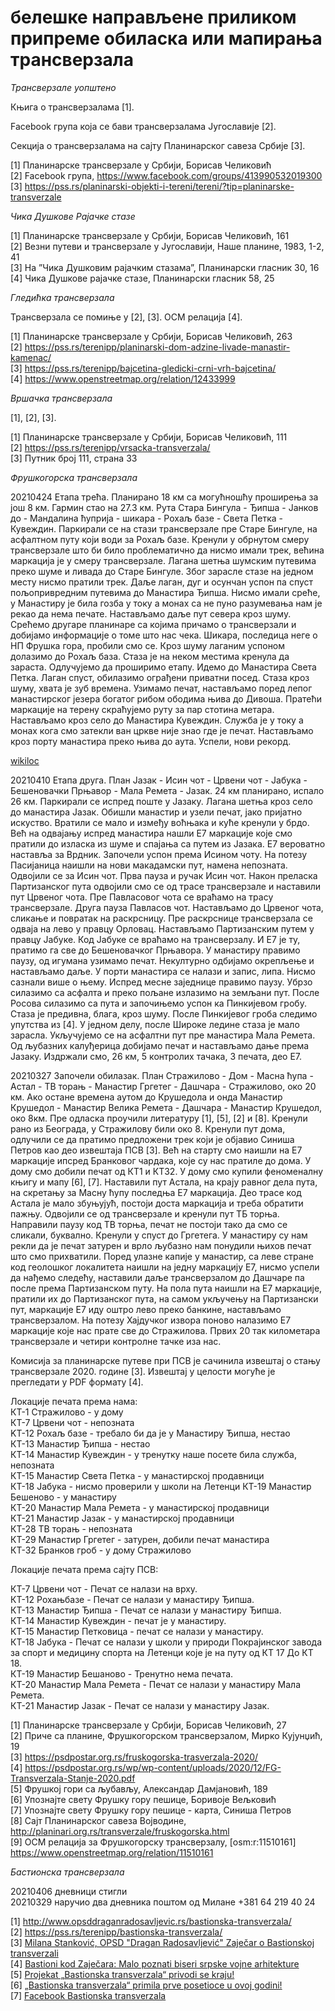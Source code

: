 # белешке направљене приликом припреме обиласка или мапирања трансверзала

*Трансверзале уопштено*

Књига о трансверзалама [1].  

Facebook група која се бави трансверзалама Југославије [2].  

Секција о трансверзалама на сајту Планинарског савеза Србије [3].  

[1] Планинарске трансверзале у Србији, Борисав Челиковић  
[2] Facebook група, https://www.facebook.com/groups/413990532019300  
[3] https://pss.rs/planinarski-objekti-i-tereni/tereni/?tip=planinarske-transverzale  

*Чика Душкове Рајачке стазе*

[1] Планинарске трансверзале у Србији, Борисав Челиковић, 161  
[2] Везни путеви и трансверзале у Југославији, Наше планине, 1983, 1-2, 41  
[3] На ”Чика Душковим рајачким стазама”, Планинарски гласник 30, 16  
[4] Чика Душкове рајачке стазе, Планинарски гласник 58, 25  

*Гледићка трансверзала*

Трансверзала се помиње у [2], [3]. ОСМ релација [4].  

[1] Планинарске трансверзале у Србији, Борисав Челиковић, 263  
[2] https://pss.rs/terenipp/planinarski-dom-adzine-livade-manastir-kamenac/  
[3] https://pss.rs/terenipp/bajcetina-gledicki-crni-vrh-bajcetina/  
[4] https://www.openstreetmap.org/relation/12433999  

*Вршачка трансверзала*

[1], [2], [3].  

[1] Планинарске трансверзале у Србији, Борисав Челиковић, 111  
[2] https://pss.rs/terenipp/vrsacka-transverzala/  
[3] Путник број 111, страна 33  

*Фрушкогорска трансверзала*

20210424 Етапа трећа. Планирано 18 км са могућношћу проширења за још 8 км. Гармин стао на 27.3 км. Рута Стара Бингула - Ђипша - Јанков до - Мандалина ћуприја - шикара - Рохаљ базе - Света Петка - Кувеждин. Паркирали се на стази трансверзале пре Старе Бингуле, на асфалтном путу који води за Рохаљ базе. Кренули у обрнутом смеру трансверзале што би било проблематично да нисмо имали трек, већина маркација је у смеру трансверзале. Лагана шетња шумским путевима преко шуме и ливада до Старе Бингуле. Због зарасле стазе на једном месту нисмо пратили трек. Даље лаган, дуг и осунчан успон па спуст пољопривредним путевима до Манастира Ђипша. Нисмо имали среће, у Манастиру је била гозба у току а монах са не пуно разумевања нам је рекао да нема печате. Настављамо даље пут севера кроз шуму. Срећемо другаре планинаре са којима причамо о трансверзали и добијамо информације о томе што нас чека. Шикара, последица неге о НП Фрушка гора, пробили смо се. Кроз шуму лаганим успоном долазимо до Рохаљ база. Стаза је на неком местима кренула да зараста. Одлучујемо да проширимо етапу. Идемо до Манастира Света Петка. Лаган спуст, обилазимо ограђени приватни посед. Стаза кроз шуму, хвата је зуб времена. Узимамо печат, настављамо поред лепог манастирског језера богатог рибом ободима њива до Дивоша. Пратећи маркације на терену скраћујемо руту за пар стотина метара. Настављамо кроз село до Манастира Кувеждин. Служба је у току а монах кога смо затекли ван цркве није знао где је печат. Настављамо кроз порту манастира преко њива до аута. Успели, нови рекорд.  

[wikiloc](https://www.wikiloc.com/hiking-trails/frushkogorska-transverzala-etapa-3-71425481)  

20210410 Етапа друга. План Јазак - Исин чот - Црвени чот - Јабука - Бешеновачки Прњавор - Мала Ремета - Јазак. 24 км планирано, испало 26 км. Паркирали се испред поште у Јазаку. Лагана шетња кроз село до манастира Јазак. Обишли манастир и узели печат, јако пријатно искуство. Вратили се мало и између воћњака и куће кренули у брдо. Већ на одвајању испред манастира нашли Е7 маркације које смо пратили до изласка из шуме и спајања са путем из Јазака. Е7 вероватно наставља за Врдник. Започели успон према Исином чоту. На потезу Пасијаница наишли на нови макадамски пут, намена непозната. Одвојили се за Исин чот. Прва пауза и ручак Исин чот. Након преласка Партизанског пута одвојили смо се од трасе трансверзале и наставили пут Црвеног чота. Пре Павласовог чота се враћамо на трасу трансверзале. Друга пауза Павласов чот. Настављамо до Црвеног чота, сликање и повратак на раскрсницу. Пре раскрснице трансверзала се одваја на лево у правцу Орловац. Настављамо Партизанским путем у правцу Јабуке. Код Јабуке се враћамо на трансверзалу. И Е7 је ту, пратимо га све до Бешеновачког Прњавора. У манастиру правимо паузу, од игумана узимамо печат. Некултурно одбијамо окрепљење и настављамо даље. У порти манастира се налази и запис, липа. Нисмо сазнали више о њему. Испред месне заједнице правимо паузу. Убрзо силазимо са асфалта и преко пољане излазимо на земљани пут. После Росова силазимо са пута и започињемо успон ка Пинкијевом гробу. Стаза је предивна, блага, кроз шуму. После Пинкијевог гроба следимо упутства из [4]. У једном делу, после Широке ледине стаза је мало зарасла. Укључујемо се на асфалтни пут пре манастира Мала Ремета. Од љубазних калуђерица добијамо печат и настављамо дање према Јазаку. Издржали смо, 26 км, 5 контролих тачака, 3 печата, део Е7.  

20210327 Започели обилазак. План Стражилово - Дом - Масна ћупа - Астал - ТВ торањ - Манастир Гргетег - Дашчара - Стражилово, око 20 км. Ако остане времена аутом до Крушедола и онда Манастир Крушедол - Манастир Велика Ремета - Дашчара - Манастир Крушедол, око 8км. Пре одласка проучили литературу [1], [5], [2] и [8]. Кренули рано из Београда, у Стражилову били око 8. Кренули пут дома, одлучили се да пратимо предложени трек који је објавио Синиша Петров као део извештаја ПСВ [3]. Већ на старту смо наишли на Е7 маркације ипсред Бранковог чардака, које су нас пратиле до дома. У дому смо добили печат од КТ1 и КТ32. У дому смо купили феноменалну књигу и мапу [6], [7]. Наставили пут Астала, на крају равног дела пута, на скретању за Масну ћупу последња Е7 маркација. Део трасе код Астала је мало збуњујућ, постоји доста маркација и треба обратити пажњу. Одвојили се од трансверзале и кренули пут ТБ торња. Направили паузу код ТВ торња, печат не постоји тако да смо се сликали, буквално. Кренули у спуст до Гргетега. У манастиру су нам рекли да је печат затурен и врло љубазно нам понудили њихов печат што смо прихватили. Поред улазне капије у манастир, са леве стране код геолошког локалитета наишли на једну маркацију Е7, нисмо успели да нађемо следећу, наставили даље трансверзалом до Дашчаре па после према Партизанском путу. На пола пута наишли на Е7 маркације, пратили их до Партизанског пута, на самом укључењу на Партизански пут, маркације Е7 иду оштро лево преко банкине, настављамо трансверзалом. На потезу Хајдучког извора поново налазимо Е7 маркације које нас прате све до Стражилова. Првих 20 так километара трансверзале и четири контролне тачке иза нас.  

Комисија за планинарске путеве при ПСВ је сачинила извештај о стању трансверзале 2020. године [3]. 
Извештај у целости могуће је прегледати у PDF формату [4].  

Локације печата према нама:  
КТ-1 Стражилово - у дому  
КТ-7 Црвени чот - непозната  
KT-12 Рохаљ базе - требало би да је у Манастиру Ђипша, нестао  
КТ-13 Манастир Ђипша - нестао  
КТ-14 Манастир Кувеждин - у тренутку наше посете била служба, непозната  
КТ-15 Манастир Света Петка - у манастирској продавници  
КТ-18 Јабука - нисмо проверили у школи на Летенци
КТ-19 Манастир Бешеново - у манастиру  
КТ-20 Манастир Мала Ремета - у манастирској продавници  
КТ-21 Манастир Јазак - у манастирској продавници  
КТ-28 ТВ торањ - непозната  
КТ-29 Манастир Гргетег - затурен, добили печат манастира  
КТ-32 Бранков гроб - у дому Стражилово  

Локације печата према сајту ПСВ:  

КТ-7 Црвени чот - Печат се налази на врху.  
КТ-12 Рохањбазе - Печат се налази у манастиру Ђипша.  
КТ-13 Манастир Ђипша - Печат се налази у манастиру Ђипша.  
КТ-14 Манастир Кувеждин - печат је у манастиру.  
КТ-15 Манастир Петковица - печат се налази у манастиру.  
КТ-18 Јабука - 	Печат се налази у школи у природи Покрајинског завода за спорт и медицину спорта на Летенци које је на путу од КТ 17 До КТ 18.  
КТ-19 Манастир Бешаново - Тренутно нема печата.  
КТ-20 Манастир Мала Ремета - Печат се налази у манастиру Мала Ремета.   
КТ-21 Манастир Јазак - 	Печат се налази у манастиру Јазак.  


[1] Планинарске трансверзале у Србији, Борисав Челиковић, 27  
[2] Приче са планине, Фрушкогорском трансверзалом, Мирко Кујунџић, 19  
[3] https://psdpostar.org.rs/fruskogorska-trasverzala-2020/  
[4] https://psdpostar.org.rs/wp/wp-content/uploads/2020/12/FG-Transverzala-Stanje-2020.pdf  
[5] Фрушкој гори са љубављу, Александар Дамјановић, 189  
[6] Упознајте свету Фрушку гору пешице, Боривоје Вељковић  
[7] Упознајте свету Фрушку гору пешице - карта, Синиша Петров  
[8] Сајт Планинарског савеза Војводине, http://planinari.org.rs/transverzale/fruskogorska.html  
[9] ОСМ релација за Фрушкогорску трансверзалу, [osm:r:11510161] https://www.openstreetmap.org/relation/11510161  

*Бастионска трансверзала*

20210406 дневници стигли  
20210329 наручио два дневника поштом од Милане +381 64 219 40 24  

[1] http://www.opsddraganradosavljevic.rs/bastionska-transverzala/  
[2] https://pss.rs/terenipp/bastionska-transverzala/  
[3] [Milana Stanković, OPSD "Dragan Radosavljević" Zaječar o Bastionskoj transverzali](https://www.youtube.com/watch?v=Xd1Hl_VMT4g)  
[4] [Bastioni kod Zaječara: Malo poznati biseri srpske vojne arhitekture](https://daljine.rs/bastioni-kod-zajecara-malo-poznati-biseri-srpske-vojne-arhitekture/)  
[5] [Projekat „Bastionska transverzala“ privodi se kraju!](https://www.glas-zajecara.com/projekat-bastionska-transverzala-privodi-se-kraju/)  
[6] [„Bastionska transverzala“ primila prve posetioce u ovoj godini!](https://www.glas-zajecara.com/bastionska-transverzala-primila-prve-posetioce-u-ovoj-godini/)  
[7] [Facebook Bastionska transverzala](https://www.facebook.com/bastionskatrasverzala/)  
